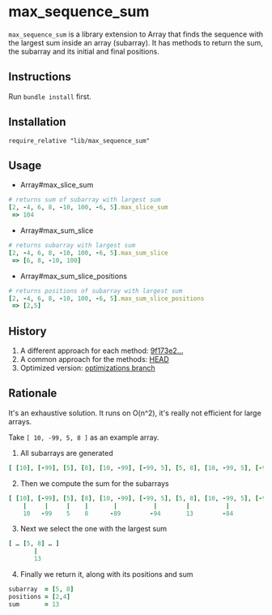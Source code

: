 max_sequence_sum
================

`max_sequence_sum` is a library extension to Array that finds the sequence with the largest sum inside an array (subarray).
It has methods to return the sum, the subarray and its initial and final positions.

## Instructions

Run `bundle install` first.

## Installation

`require_relative "lib/max_sequence_sum"`

## Usage

* Array#max_slice_sum
```ruby
# returns sum of subarray with largest sum
[2, -4, 6, 8, -10, 100, -6, 5].max_slice_sum
 => 104
```

* Array#max_sum_slice
```ruby
# returns subarray with largest sum
[2, -4, 6, 8, -10, 100, -6, 5].max_sum_slice
 => [6, 8, -10, 100]
```

* Array#max_sum_slice_positions
```ruby
# returns positions of subarray with largest sum
[2, -4, 6, 8, -10, 100, -6, 5].max_sum_slice_positions
 => [2,5]
```

## History

1. A different approach for each method: [9f173e2…](https://github.com/ijverig/max_sequence_sum/blob/9f173e2c61821bcd8f6d69c27f88a2addcff9763/lib/max_sequence_sum.rb)
2. A common approach for the methods: [HEAD](https://github.com/ijverig/max_sequence_sum/blob/master/lib/max_sequence_sum.rb)
3. Optimized version: [optimizations branch](https://github.com/ijverig/max_sequence_sum/tree/optimizations)

## Rationale

It's an exhaustive solution. It runs on O(n^2), it's really not efficient for large arrays.

Take `[ 10, -99, 5, 8 ]` as an example array.

1. All subarrays are generated
```ruby
[ [10], [-99], [5], [8], [10, -99], [-99, 5], [5, 8], [10, -99, 5], [-99, 5, 8], [10, -99, 5, 8] ]
```

2. Then we compute the sum for the subarrays
```ruby
[ [10], [-99], [5], [8], [10, -99], [-99, 5], [5, 8], [10, -99, 5], [-99, 5, 8], [10, -99, 5, 8] ]
    |     |     |    |       |          |        |          |            |              |
    10   -99    5    8      -89        -94       13        -84          -86            -76
```

3. Next we select the one with the largest sum
```ruby
[ … [5, 8] … ]
       |
       13
```

4. Finally we return it, along with its positions and sum
```ruby
subarray  = [5, 8]
positions = [2,4]
sum       = 13
```
